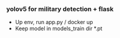 ### yolov5 for military detection + flask 
* Up env, run app.py / docker up
* Keep model in models_train dir *.pt
